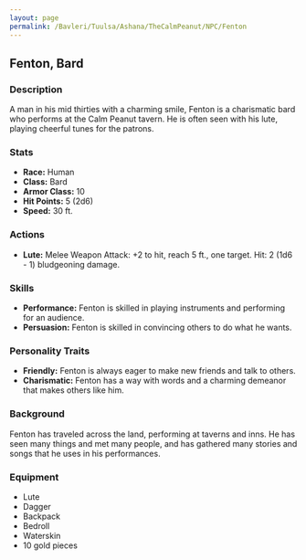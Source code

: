 ```yaml
---
layout: page
permalink: /Bavleri/Tuulsa/Ashana/TheCalmPeanut/NPC/Fenton
---
```

## Fenton, Bard

### Description
A man in his mid thirties with a charming smile, Fenton is a charismatic bard who performs at the Calm Peanut tavern. He is often seen with his lute, playing cheerful tunes for the patrons.

### Stats
- **Race:** Human
- **Class:** Bard
- **Armor Class:** 10
- **Hit Points:** 5 (2d6)
- **Speed:** 30 ft.

### Actions
- **Lute:** Melee Weapon Attack: +2 to hit, reach 5 ft., one target. Hit: 2 (1d6 - 1) bludgeoning damage.

### Skills
- **Performance:** Fenton is skilled in playing instruments and performing for an audience.
- **Persuasion:** Fenton is skilled in convincing others to do what he wants.

### Personality Traits
- **Friendly:** Fenton is always eager to make new friends and talk to others.
- **Charismatic:** Fenton has a way with words and a charming demeanor that makes others like him.

### Background
Fenton has traveled across the land, performing at taverns and inns. He has seen many things and met many people, and has gathered many stories and songs that he uses in his performances.

### Equipment
- Lute
- Dagger
- Backpack
- Bedroll
- Waterskin
- 10 gold pieces
